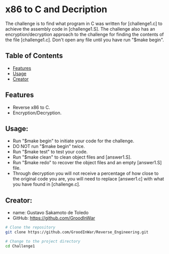 # x86 to C and Decription

The challenge is to find what program in C was written for [challenge1.c] to achieve the assembly 
code in [challenge1.S]. The challenge also has an encryption/decryption approach to the challenge
for finding the contents of the file [challenge1.c]. Don't open any file until you have run 
"$make begin".

## Table of Contents

- [Features](#features)
- [Usage](#usage)
- [Creator](#creator)


## Features

- Reverse x86 to C.
- Encryption/Decryption.

## Usage:

- Run "$make begin" to initiate your code for the challenge. 
- DO NOT run "$make begin" twice.
- Run "$make test" to test your code.
- Run "$make clean" to clean object files and [answer1.S].
- Run "$make redo" to recover the object files and an empty [answer1.S] file.
- Through decryption you will not receive a percentage of how close to the original code you are,
you will need to replace [answer1.c] with what you have found in [challenge.c].

## Creator:
- name: Gustavo Sakamoto de Toledo
- GitHub: https://github.com/GroodInWar

```bash
# Clone the repository
git clone https://github.com/GroodInWar/Reverse_Engineering.git

# Change to the project directory
cd Challenge1